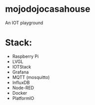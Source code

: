 # mojodojocasahouse

An IOT playground

# Stack:
- Raspberry Pi
- LVGL
- IOTStack
- Grafana
- MQTT (mosquitto)
- InfluxDB
- Node-RED
- Docker
- PlatformIO
